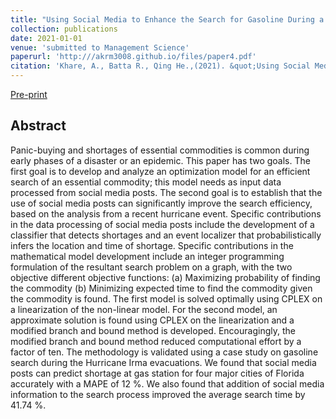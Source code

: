 ```yaml
---
title: "Using Social Media to Enhance the Search for Gasoline During a Hurricane Evacuation Event"
collection: publications
date: 2021-01-01
venue: 'submitted to Management Science'
paperurl: 'http:///akrm3008.github.io/files/paper4.pdf'
citation: 'Khare, A., Batta R., Qing He.,(2021). &quot;Using Social Media to Enhance the Search for Gasoline During a Hurricane Evacuation Event.&quot; <i>submitted to Management Science<i>'
---
```

[Pre-print](http:///akrm3008.github.io/files/paper4.pdf)

## Abstract 

Panic-buying and shortages of essential commodities is common during early phases of a disaster or an epidemic. This paper has two goals. The first goal is to develop and analyze an optimization model for an efficient search of an essential commodity; this model needs as input data processed from social media posts. The second goal is to establish that the use of social media posts can significantly improve the search efficiency, based on the analysis from a recent hurricane event. Specific contributions in the data processing of social media posts include the development of a classifier that detects shortages and an event localizer that probabilistically infers the location and time of shortage. Specific contributions in the mathematical model development include an integer programming formulation of the resultant search problem on a graph, with the two objective different objective functions:  (a) Maximizing probability of finding the commodity (b) Minimizing expected time to find the commodity given the commodity is found. The first model is solved optimally using CPLEX on a linearization of the non-linear model. For the second model, an approximate solution is found using CPLEX on the linearization and a modified branch and bound method is developed. Encouragingly, the modified branch and bound method reduced computational effort by a factor of ten. The methodology is validated using a case study on gasoline search during the Hurricane Irma evacuations. We found that social media posts can predict shortage at gas station for four major cities of Florida accurately with a MAPE of 12 %. We also found that addition of social media information to the search process improved the average search time by 41.74 %. 


